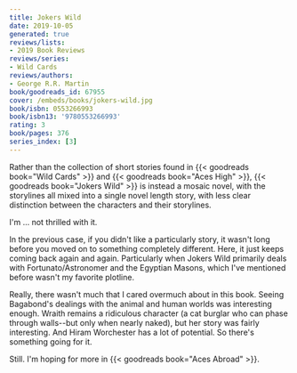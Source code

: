 ```yaml
---
title: Jokers Wild
date: 2019-10-05
generated: true
reviews/lists:
- 2019 Book Reviews
reviews/series:
- Wild Cards
reviews/authors:
- George R.R. Martin
book/goodreads_id: 67955
cover: /embeds/books/jokers-wild.jpg
book/isbn: 0553266993
book/isbn13: '9780553266993'
rating: 3
book/pages: 376
series_index: [3]
---
```

Rather than the collection of short stories found in {{< goodreads book="Wild Cards" >}} and {{< goodreads book="Aces High" >}}, {{< goodreads book="Jokers Wild" >}} is instead a mosaic novel, with the storylines all mixed into a single novel length story, with less clear distinction between the characters and their storylines.  

I'm ... not thrilled with it.  

<!--more-->

In the previous case, if you didn't like a particularly story, it wasn't long before you moved on to something completely different. Here, it just keeps coming back again and again. Particularly when Jokers Wild primarily deals with Fortunato/Astronomer and the Egyptian Masons, which I've mentioned before wasn't my favorite plotline.  

Really, there wasn't much that I cared overmuch about in this book. Seeing Bagabond's dealings with the animal and human worlds was interesting enough. Wraith remains a ridiculous character (a cat burglar who can phase through walls--but only when nearly naked), but her story was fairly interesting. And Hiram Worchester has a lot of potential. So there's something going for it.  

Still. I'm hoping for more in {{< goodreads book="Aces Abroad" >}}.